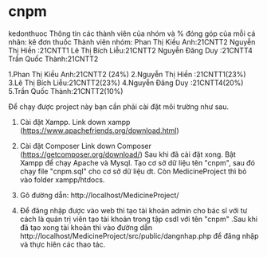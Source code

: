 # cnpm
 kedonthuoc
 Thông tin các thành viên của nhóm và % đóng góp của mỗi cá nhân:
 kê đơn thuốc
 Thành viên nhóm:
 Phan Thị Kiều Anh:21CNTT2
 Nguyễn Thị Hiền :21CNTT1
 Lê Thị Bích Liễu:21CNTT2
 Nguyễn Đăng Duy :21CNTT4
 Trần Quốc Thành:21CNTT2

 1.Phan Thị Kiều Anh:21CNTT2 (24%)
 2.Nguyễn Thị Hiền :21CNTT1(23%)
 3.Lê Thị Bích Liễu:21CNTT2(23%)
 4.Nguyễn Đăng Duy :21CNTT4(20%)
 5.Trần Quốc Thành:21CNTT2(10%)


Để chạy được project này bạn cần phải cài đặt môi trường như sau.
1. Cài đặt Xampp.
Link down xampp (https://www.apachefriends.org/download.html)
2. Cài đặt Composer 
Link down Composer  (https://getcomposer.org/download/)
Sau khi đã cài đặt xong. Bật Xampp để chạy Apache và Mysql.
Tạo cơ sở dữ liệu tên "cnpm", sau đó chạy file "cnpm.sql" cho cơ sở dữ liệu dt. Còn MedicineProject thì bỏ vào folder xampp/htdocs.

1. Gõ đường dẫn: http://localhost/MedicineProject/
3. Để đăng nhập được vào web thì tạo tài khoản admin cho bác sĩ với tư cách là quản trị viên tạo tài khoản trong tập csdl với tên "cnpm" .Sau khi đã tạo xong tài khoản thì vào đường dẫn http://localhost/MedicineProject/src/public/dangnhap.php để đăng nhập và thực hiên các thao tác.

